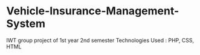# Vehicle-Insurance-Management-System
IWT group project  of 1st year 2nd semester 
Technologies Used : PHP, CSS, HTML
